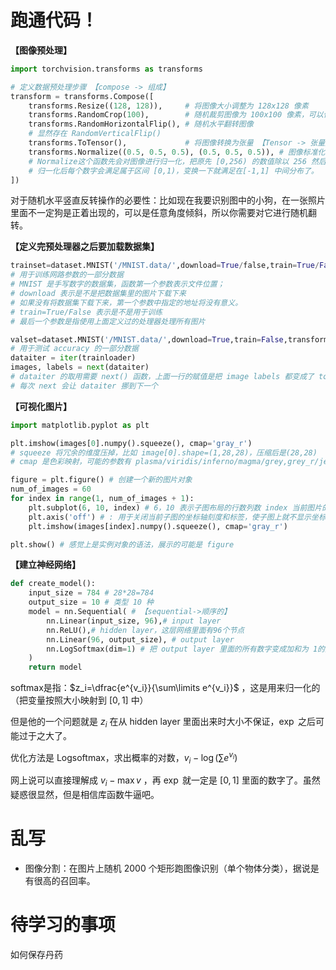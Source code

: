 # 跑通代码！

**【图像预处理】**

```python
import torchvision.transforms as transforms

# 定义数据预处理步骤 【compose -> 组成】
transform = transforms.Compose([
    transforms.Resize((128, 128)),     # 将图像大小调整为 128x128 像素
    transforms.RandomCrop(100),        # 随机裁剪图像为 100x100 像素，可以传两个参数(n,m)
    transforms.RandomHorizontalFlip(), # 随机水平翻转图像
	# 显然存在 RandomVerticalFlip()
    transforms.ToTensor(),             # 将图像转换为张量 【Tensor -> 张量】
    transforms.Normalize((0.5, 0.5, 0.5), (0.5, 0.5, 0.5)), # 图像标准化
	# Normalize这个函数先会对图像进行归一化，把原先 [0,256) 的数值除以 256 然后再做一个变换 output=(input-mean)/std，对于以 RGB 三颜色揉成的图像要写 [1*3] 的 tuple (0.5,0.5,0.5)，如果你是灰度图像，那么只需要 (0.5,) 
	# 归一化后每个数字会满足属于区间 [0,1)，变换一下就满足在[-1,1] 中间分布了。
])
```

对于随机水平竖直反转操作的必要性：比如现在我要识别图中的小狗，在一张照片里面不一定狗是正着出现的，可以是任意角度倾斜，所以你需要对它进行随机翻转。


**【定义完预处理器之后要加载数据集】**

```python
trainset=dataset.MNIST('/MNIST.data/',download=True/false,train=True/False,transform)
# 用于训练网路参数的一部分数据
# MNIST 是手写数字的数据集，函数第一个参数表示文件位置；
# download 表示是不是把数据集里的图片下载下来
# 如果没有将数据集下载下来，第一个参数中指定的地址将没有意义。
# train=True/False 表示是不是用于训练
# 最后一个参数是指使用上面定义过的处理器处理所有图片

valset=dataset.MNIST('/MNIST.data/',download=True,train=False,transform)
# 用于测试 accuracy 的一部分数据    
dataiter = iter(trainloader)
images, labels = next(dataiter)
# dataiter 的取用需要 next() 函数，上面一行的赋值是把 image labels 都变成了 torch.Tensor
# 每次 next 会让 dataiter 挪到下一个
```

**【可视化图片】**

```python
import matplotlib.pyplot as plt

plt.imshow(images[0].numpy().squeeze(), cmap='gray_r')
# squeeze 将冗余的维度压掉，比如 image[0].shape=(1,28,28)，压缩后是(28,28)
# cmap 是色彩映射，可能的参数有 plasma/viridis/inferno/magma/grey,grey_r/jet 大概就是不同表达方式。

figure = plt.figure() # 创建一个新的图片对象
num_of_images = 60
for index in range(1, num_of_images + 1):
    plt.subplot(6, 10, index) # 6，10 表示子图布局的行数列数 index 当前图片的位置
    plt.axis('off') # : 用于关闭当前子图的坐标轴刻度和标签，使子图上就不显示坐标轴，改成 on 一看笑死我了。
    plt.imshow(images[index].numpy().squeeze(), cmap='gray_r')

plt.show() # 感觉上是实例对象的语法，展示的可能是 figure
```



**【建立神经网络】**

```python
def create_model():
    input_size = 784 # 28*28=784 
    output_size = 10 # 类型 10 种
    model = nn.Sequential( # 【sequential->顺序的】 
        nn.Linear(input_size, 96),# input layer
        nn.ReLU(),# hidden layer，这层网络里面有96个节点
        nn.Linear(96, output_size), # output layer
        nn.LogSoftmax(dim=1) # 把 output layer 里面的所有数字变成加和为 1的数字
    )
    return model
```



softmax是指：$z_i=\dfrac{e^{v_i}}{\sum\limits e^{v_i}}$ ，这是用来归一化的（把变量按照大小映射到 $[0,1]$ 中）

但是他的一个问题就是 $z_i$ 在从 hidden layer 里面出来时大小不保证，$\exp$ 之后可能过于之大了。

优化方法是 Logsoftmax，求出概率的对数，$v_i-\log(\sum e^{v_i})$

网上说可以直接理解成 $v_i-\max v$ ，再 $\exp$ 就一定是 $[0,1]$ 里面的数字了。虽然疑惑很显然，但是相信库函数牛逼吧。

# 乱写

- 图像分割：在图片上随机 2000 个矩形跑图像识别（单个物体分类），据说是有很高的召回率。

# 待学习的事项

如何保存丹药